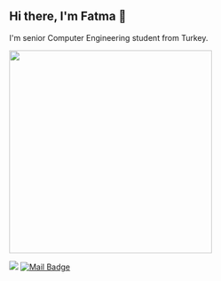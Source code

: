 ## Hi there, I'm Fatma 👋

I'm senior Computer Engineering student from Turkey.

<!---![Fatma's GitHub stats](https://github-readme-stats.vercel.app/api?username=fatmakaradag&show_icons=true&theme=material-palenight) &nbsp; -->

<img src="https://github-readme-stats.anuraghazra1.vercel.app/api/top-langs/?username=fatmakaradag&layout=compact&theme=material-palenight" width="365"/>

[![](https://img.shields.io/badge/linkedin-%230077B5.svg?&style=for-the-badge&logo=linkedin&logoColor=white)](https://www.linkedin.com/in/fatma-karadağ-52a659218/)
[![Mail Badge](https://img.shields.io/badge/ftmakrdg48@gmail.com-c14438?style=for-the-badge&logo=Gmail&logoColor=white&link=mailto:ftmakrdg48@gmail.com)](mailto:ftmakrdg48@gmail.com)
